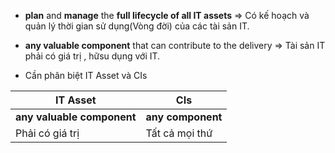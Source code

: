 - **plan** and **manage** the **full lifecycle of all IT assets** => Có kế hoạch và quản lý thời gian sử dụng(Vòng đời) của các tài sản IT.
- **any valuable component** that can contribute to the delivery
=> Tài sản IT phải có giá trị , hữsu dụng với IT.

- Cần phân biệt IT Asset và CIs

| IT Asset | CIs |
|----|---|
| **any valuable component** | **any component** |
| Phải có giá trị | Tất cả mọi thứ |

